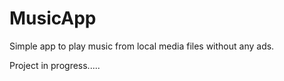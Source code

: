 # MusicApp
Simple app to play music from local media files without any ads.

Project in progress.....
